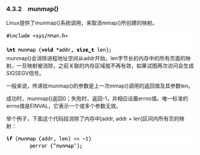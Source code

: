 ### 4.3.2　munmap()

Linux提供了munmap()系统调用，来取消mmap()所创建的映射。



![161.png](../images/161.png)
munmap()会消除进程地址空间从addr开始，len字节长的内存中的所有页面的映射。一旦映射被消除，之前关联的内存区域就不再有效，如果试图再次访问会生成SIGSEGV信号。

一般来说，传递给munmap()的参数是上一次mmap()调用的返回值及其参数len。

成功时，munmap()返回0；失败时，返回-1，并相应设置errno值。唯一标准的errno值是EINVAL，它表示一个或多个参数无效。

举个例子，下面这个代码段消除了内存中[addr, addr + len]区间内所有页的映射：



![162.png](../images/162.png)
